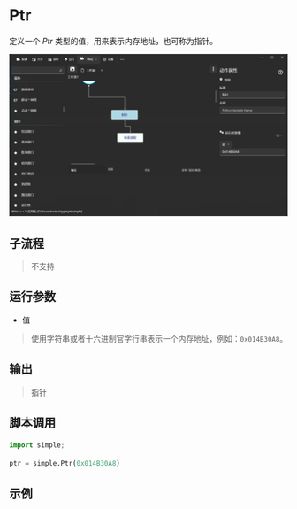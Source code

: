 # Ptr 
定义一个 *Ptr* 类型的值，用来表示内存地址，也可称为指针。

![TypePtr](./images/22.png ':size=90%')

## 子流程
> 不支持


## 运行参数

* 值

> 使用字符串或者十六进制官字行串表示一个内存地址，例如：`0x014B30A8`。


## 输出

> 指针    


## 脚本调用

```python
import simple;

ptr = simple.Ptr(0x014B30A8)

```

## 示例